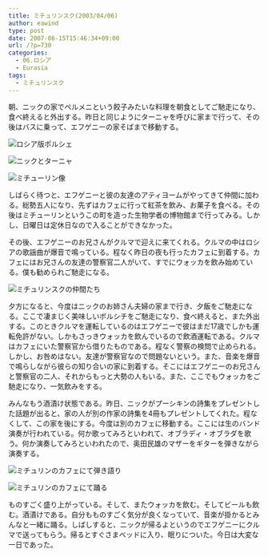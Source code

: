 ```yaml
---
title: ミチュリンスク(2003/04/06)
author: eawind
type: post
date: 2007-06-15T15:46:34+09:00
url: /?p=730
categories:
  - 06.ロシア
  - Eurasia
tags:
  - ミチュリンスク
---
```

朝、ニックの家でペルメニという餃子みたいな料理を朝食としてご馳走になり、食べ終えると外出する。昨日と同じようにターニャを呼びに家まで行って、その後はバスに乗って、エフゲニーの家そばまで移動する。

![ロシア版ポルシェ](/img/wp/2007/06/200304061418361.jpg)

![ニックとターニャ](/img/wp/2007/06/200304061621261.jpg)

![ミチューリン像](/img/wp/2007/06/200304061710041.jpg)

しばらく待つと、エフゲニーと彼の友達のアティヨームがやってきて仲間に加わる。総勢五人になり、先ずはカフェに行って紅茶を飲み、お菓子を食べる。その後はミチューリンというこの町を造った生物学者の博物館まで行ってみる。しかし、日曜日は定休日なので入ることができなかった。

その後、エフゲニーのお兄さんがクルマで迎えに来てくれる。クルマの中はロシアの歌謡曲が爆音で鳴っている。程なく昨日の夜も行ったカフェに到着する。カフェにはお兄さんの友達の警察官二人がいて、すでにウォッカを飲み始めている。僕も勧められご馳走になる。

![ミチュリンスクの仲間たち](/img/wp/2007/06/200304061939481.jpg)

夕方になると、今度はニックのお姉さん夫婦の家まで行き、夕飯をご馳走になる。ここで凄まじく美味しいボルシチをご馳走になり、食べ終えると、また外出する。このときクルマを運転しているのはエフゲニーで彼はまだ17歳でしかも運転免許がない。しかもさっきウォッカを飲んでいるので飲酒運転である。クルマはカフェにいた警察官から借りたものである。程なく警察の検問で止められる。しかし、お咎めはない。友達が警察官なので問題ないという。また、音楽を爆音で鳴らしながら彼らの知り合いの家に到着する。そこにはエフゲニーのお兄さんと警察官の二人、それからもっと大勢の人もいる。また、ここでもウォッカをご馳走になり、一気飲みをする。

みんなもう酒漬け状態である。昨日、ニックがプーシキンの詩集をプレゼントした話題が出ると、家の人が別の作家の詩集を4冊もプレゼントしてくれた。程なくして、この家を後にする。今度は別のカフェに移動する。ここには生のバンド演奏が行われている。何か歌ってみろといわれて、オブラディ・オブラダを歌う。何か演奏してみろといわれたので、奥田民雄のマザーをギターを弾きながら演奏する。

![ミチュリンのカフェにて弾き語り](/img/wp/2007/06/200304070005301.jpg)

![ミチュリンのカフェにて踊る](/img/wp/2007/06/200304070025401.jpg)

ものすごく盛り上がっている。そして、またウォッカを飲む。そしてビールも飲む。酒漬けである。自分もものすごく気分が良くなっていて、音楽が掛かるとみんなと一緒に踊る。しばしすると、ニックが帰るよというのでエフゲニーにクルマで送ってもらう。帰るとすぐさまベッドに入り、眠りについた。今日は大変な一日であった。
